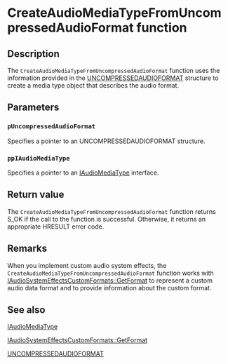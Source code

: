 # CreateAudioMediaTypeFromUncompressedAudioFormat function

## Description

The `CreateAudioMediaTypeFromUncompressedAudioFormat` function uses the information provided in the [UNCOMPRESSEDAUDIOFORMAT](https://learn.microsoft.com/windows/desktop/api/audiomediatype/ns-audiomediatype-uncompressedaudioformat) structure to create a media type object that describes the audio format.

## Parameters

### `pUncompressedAudioFormat`

Specifies a pointer to an UNCOMPRESSEDAUDIOFORMAT structure.

### `ppIAudioMediaType`

Specifies a pointer to an [IAudioMediaType](https://learn.microsoft.com/windows/desktop/api/audiomediatype/nn-audiomediatype-iaudiomediatype) interface.

## Return value

The `CreateAudioMediaTypeFromUncompressedAudioFormat` function returns S_OK if the call to the function is successful. Otherwise, it returns an appropriate HRESULT error code.

## Remarks

When you implement custom audio system effects, the `CreateAudioMediaTypeFromUncompressedAudioFormat` function works with [IAudioSystemEffectsCustomFormats::GetFormat](https://learn.microsoft.com/windows/desktop/api/audioenginebaseapo/nf-audioenginebaseapo-iaudiosystemeffectscustomformats-getformat) to represent a custom audio data format and to provide information about the custom format.

## See also

[IAudioMediaType](https://learn.microsoft.com/windows/desktop/api/audiomediatype/nn-audiomediatype-iaudiomediatype)

[IAudioSystemEffectsCustomFormats::GetFormat](https://learn.microsoft.com/windows/desktop/api/audioenginebaseapo/nf-audioenginebaseapo-iaudiosystemeffectscustomformats-getformat)

[UNCOMPRESSEDAUDIOFORMAT](https://learn.microsoft.com/windows/desktop/api/audiomediatype/ns-audiomediatype-uncompressedaudioformat)